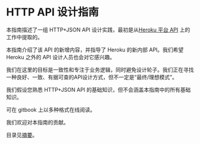 # HTTP API 设计指南

本指南描述了一组 HTTP+JSON API 设计实践，最初是从[Heroku 平台 API](https://devcenter.heroku.com/articles/platform-api-reference) 上的工作中提取的。

本指南介绍了该 API 的新增内容，并指导了 Heroku 的新内部 API。我们希望 Heroku 之外的 API 设计人员也会对它感兴趣。

我们在这里的目标是一致性和专注于业务逻辑，同时避免设计轮子。我们正在寻找一种良好、一致、有据可查的API设计方式，但不一定是“最终/理想模式”。

我们假设您熟悉 HTTP+JSON API 的基础知识，但不会涵盖本指南中的所有基础知识。

可在 gitbook 上以多种格式在线阅读。

我们欢迎对本指南的贡献。

目录见[摘要](SUMMARY.md)。

